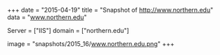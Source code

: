 
+++
date = "2015-04-19"
title = "Snapshot of http://www.northern.edu"
data = "www.northern.edu"

Server = ["IIS"]
domain = ["northern.edu"]

  image = "snapshots/2015_16/www.northern.edu.png"
+++
#
